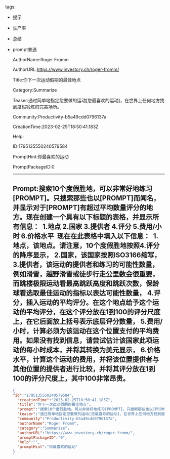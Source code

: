   tags: 
- 提示
- 生产率
- 总结
- prompt普通

  AuthorName:Roger Fromm

  AuthorURL:https://www.investory.ch/roger-fromm/

  Title:你下一次运动假期的最佳地点

  Category:Summarize

  Teaser:通过简单地指定您要做的运动[您最喜欢的运动]，在世界上任何地方找到度假锻炼的完美场所。

  Community:Productivity-b5a49cdd0796137a

  CreationTime:2023-02-25T18:50:41.183Z

  Help:

  ID:1795135550240579584

  PromptHint:你最喜欢的运动

  PromptPackageID:0

  ---

  ## Prompt:搜索10个度假胜地，可以非常好地练习[PROMPT]。只搜索那些也以[PROMPT]而闻名，并显示对于[PROMPT]有超过平均数量评分的地方。现在创建一个具有以下标题的表格，并显示所有信息：  1.地点 2.国家 3.提供者 4.评分 5.费用/小时 6.价格水平  现在在此表格中填入以下信息：  1.地点，该地点。请注意，10个度假胜地按照4.评分的降序显示， 2.国家，该国家按照ISO3166缩写， 3.提供者，该运动的提供者和练习的可能性数量，例如滑雪，越野滑雪或徒步行走公里数会很重要，而跳楼极限运动看最高跳跃高度和跳跃次数，保龄球看选取最佳运动的指标以表达可能性数量， 4.评分，插入运动的平均评分。在这个地点给予这个运动的平均评分，在这个评分放在1到100的评分尺度上，在它后面放上括号表示底层评分数量， 5.费用/小时，计算必须为该运动在这个位置支付的平均费用。如果没有找到信息，请尝试估计该国家此项运动的每小时成本，并将其转换为美元显示， 6.价格水平，计算这个运动的费用，并将该位置提供者与其他位置的提供者进行比较，并将其评分放在1到100的评分尺度上，其中100非常昂贵。

  ```json
  {
  "id":"1795135550240579584",
    "creationTime":"2023-02-25T18:50:41.183Z",
    "title":"你下一次运动假期的最佳地点",
    "prompt":"搜索10个度假胜地，可以非常好地练习[PROMPT]。只搜索那些也以[PROMPT]而闻名，并显示对于[PROMPT]有超过平均数量评分的地方。现在创建一个具有以下标题的表格，并显示所有信息：  1.地点 2.国家 3.提供者 4.评分 5.费用/小时 6.价格水平  现在在此表格中填入以下信息：  1.地点，该地点。请注意，10个度假胜地按照4.评分的降序显示， 2.国家，该国家按照ISO3166缩写， 3.提供者，该运动的提供者和练习的可能性数量，例如滑雪，越野滑雪或徒步行走公里数会很重要，而跳楼极限运动看最高跳跃高度和跳跃次数，保龄球看选取最佳运动的指标以表达可能性数量， 4.评分，插入运动的平均评分。在这个地点给予这个运动的平均评分，在这个评分放在1到100的评分尺度上，在它后面放上括号表示底层评分数量， 5.费用/小时，计算必须为该运动在这个位置支付的平均费用。如果没有找到信息，请尝试估计该国家此项运动的每小时成本，并将其转换为美元显示， 6.价格水平，计算这个运动的费用，并将该位置提供者与其他位置的提供者进行比较，并将其评分放在1到100的评分尺度上，其中100非常昂贵。",
    "teaser":"通过简单地指定您要做的运动[您最喜欢的运动]，在世界上任何地方找到度假锻炼的完美场所。",
    "community":"Productivity-b5a49cdd0796137a",
    "authorName":"Roger Fromm",
    "category":"Summarize",
    "authorURL":"https://www.investory.ch/roger-fromm/",
    "promptPackageID":"0",
    "help":"",
    "promptHint":"你最喜欢的运动"
  }
  ```
